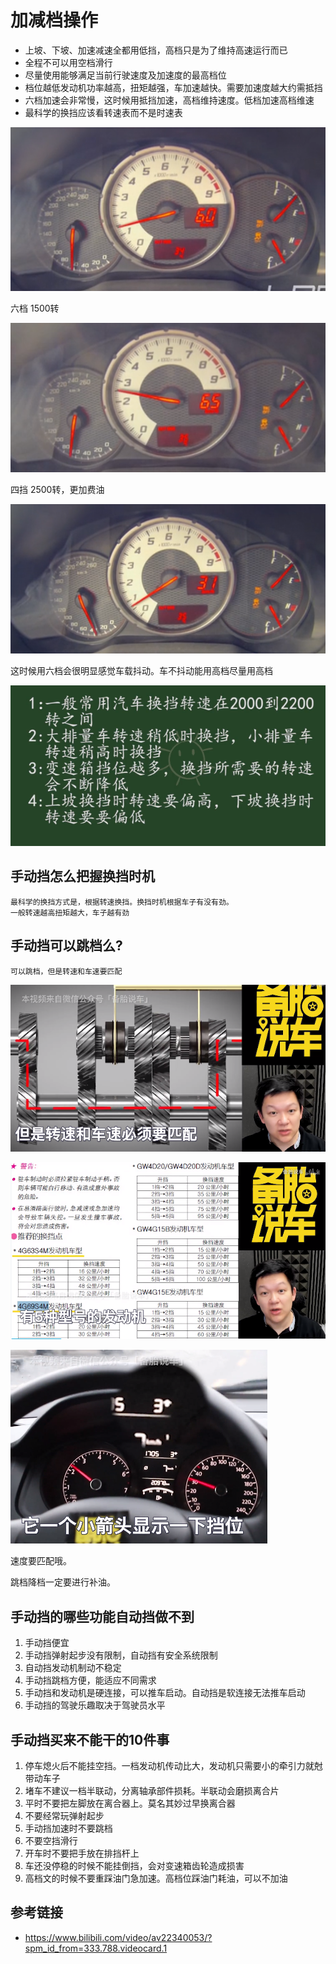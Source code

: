 # 加减档操作

* 上坡、下坡、加速减速全都用低挡，高档只是为了维持高速运行而已
* 全程不可以用空档滑行
* 尽量使用能够满足当前行驶速度及加速度的最高档位
* 档位越低发动机功率越高，扭矩越强，车加速越快。需要加速度越大约需抵挡
* 六档加速会非常慢，这时候用抵挡加速，高档维持速度。低档加速高档维速
* 最科学的换挡应该看转速表而不是时速表


![1544793689862.png](image/1544793689862.png)

六档 1500转


![1544793702183.png](image/1544793702183.png)

四挡 2500转，更加费油

![1544793736576.png](image/1544793736576.png)

这时候用六档会很明显感觉车载抖动。车不抖动能用高档尽量用高档

![1544795112822.png](image/1544795112822.png)


## 手动挡怎么把握换挡时机

```
最科学的换挡方式是，根据转速换挡。换挡时机根据车子有没有劲。
一般转速越高扭矩越大，车子越有劲
```


## 手动挡可以跳档么?

```
可以跳档，但是转速和车速要匹配
```

![1545050268227.png](image/1545050268227.png)

![1545050313922.png](image/1545050313922.png)

![1545050354087.png](image/1545050354087.png)

速度要匹配哦。

跳档降档一定要进行补油。


## 手动挡的哪些功能自动挡做不到

1. 手动挡便宜
2. 手动挡弹射起步没有限制，自动挡有安全系统限制
3. 自动挡发动机制动不稳定
4. 手动挡跳档方便，能适应不同需求
5. 手动挡和发动机是硬连接，可以推车启动。自动挡是软连接无法推车启动
6. 手动挡的驾驶乐趣取决于驾驶员水平

## 手动挡买来不能干的10件事

1. 停车熄火后不能挂空挡。一档发动机传动比大，发动机只需要小的牵引力就尅带动车子
2. 堵车不建议一档半联动，分离轴承部件损耗。半联动会磨损离合片
3. 平时不要把左脚放在离合器上。莫名其妙过早换离合器
4. 不要经常玩弹射起步
5. 手动挡加速时不要跳档
6. 不要空挡滑行
7. 开车时不要把手放在排挡杆上
8. 车还没停稳的时候不能挂倒挡，会对变速箱齿轮造成损害
9. 高档文的时候不要重踩油门急加速。高档位踩油门耗油，可以不加油

## 参考链接

* <https://www.bilibili.com/video/av22340053/?spm_id_from=333.788.videocard.1>
